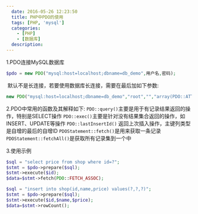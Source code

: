 ```yaml
---
  date: 2016-05-26 12:23:50
  title: PHP中PDO的使用
  tags: [PHP, 'mysql']
  categories:
    - [PHP]
    - [数据库]
  description:
---
```


1.PDO连接MySQL数据库 
```php
$pdo = new PDO("mysql:host=localhost;dbname=db_demo",用户名,密码); 
```
 默认不是长连接，若要使用数据库长连接，需要在最后加如下参数:

```php
new PDO("mysql:host=localhost;dbname=db_demo","root","","array(PDO::ATTR_PERSISTENT => true) "); 
```

2.PDO中常用的函数及其解释如下:
`PDO::query()`主要是用于有记录结果返回的操作，特别是SELECT操作
`PDO::exec()`主要是针对没有结果集合返回的操作，如INSERT、UPDATE等操作
`PDO::lastInsertId()` 返回上次插入操作，主键列类型是自增的最后的自增ID
`PDOStatement::fetch()`是用来获取一条记录     `PDOStatement::fetchAll()`是获取所有记录集到一个中

3.使用示例
```php
$sql = "select price from shop where id=?";
$stmt = $pdo->prepare($sql);
$stmt->execute($id);
$data=$stmt->fetch(PDO::FETCH_ASSOC);

$sql = "insert into shop(id,name,price) values(?,?,?)";
$stmt = $pdo->prepare($sql);
$stmt->execute($id,$name,$price);
$data=$stmt->rowCount();
```


